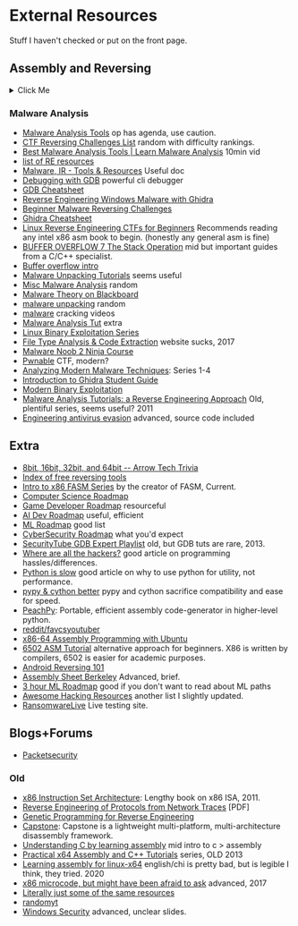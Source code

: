# External Resources
Stuff I haven't checked or put on the front page.

## Assembly and Reversing
<details> <summary>Click Me</summary>
* ['C/C++' aren't the same](https://brycevandegrift.xyz/blog/stop-saying-c-and-c++/#fn:1) 
* [How a cpu works](https://www.youtube.com/watch?v=cNN_tTXABUA) 20min, pros approve, 2013.
* [Reverse Engineering Intro](https://intezer.com/blog/malware-analysis/malware-reverse-engineering-beginners/)
* [Game Hacking Academy](https://gamehacking.academy/about) Current, free
* [Pwnadventure](https://sourcery.pwnadventure.com/) Hacking Game
* [x86 Assembly Crash Course](https://sensepost.com/blogstatic/2014/01/SensePost_crash_course_in_x86_assembly-.pdf) 25 pgs, 2013. TLDR.
* [Reversing Course](https://github.com/0xZ0F/Z0FCourse_ReverseEngineering)
* [Wannabe Malware Analyst](https://blog.malwarebytes.com/security-world/2012/09/so-you-want-to-be-a-malware-analyst/)
* [How to become the best Malware Analyst E-V-E-R](http://www.hexacorn.com/blog/2018/04/14/how-to-become-the-best-malware-analyst-e-v-e-r/)
* [Nightmare: Intro to reverse engineering & ctfs](https://guyinatuxedo.github.io/index.html)
* [How to start RE/malware analysis](https://hshrzd.wordpress.com/how-to-start/)
* [Introduction to Malware Analysis and Reverse Engineering](https://class.malware.re/)
* [x86 Assembly Guide](https://www.cs.virginia.edu/~evans/cs216/guides/x86.html)
* [Modern x64 Assembly](https://www.youtube.com/playlist?list=PLKK11Ligqitg9MOX3-0tFT1Rmh3uJp7kA)
* [Intro to x86 Assembly Language](https://www.youtube.com/playlist?list=PLmxT2pVYo5LB5EzTPZGfFN0c2GDiSXgQe)
* [x86_64 Linux Assembly](https://www.youtube.com/playlist?list=PLetF-YjXm-sCH6FrTz4AQhfH6INDQvQSn) ok, 2016
* [Intro x86](https://www.youtube.com/playlist?list=PL038BE01D3BAEFDB0)
* [A gentle introduction into ARM assembly](https://www.shadowinfosec.io/2018/05/a-gentle-introduction-into-arm-assembly.html)
* [Applied Reverse Engineering Series](https://revers.engineering/applied-reverse-engineering-series/)
* [“Must Have” Free Resources for Malware Analysis](https://securityboulevard.com/2020/06/must-have-free-resources-for-malware-analysis/)
* [Reverse Engineering](https://ctf101.org/reverse-engineering/overview/)
* [Binary Analysis Course](https://maxkersten.nl/binary-analysis-course/) Beginner course
* [Assembly for beginners](https://pacman128.github.io/pcasm/) Vital resource
* [microcorruption](https://microcorruption.com) Nice intro CTF site
* [LiveOverflow: Binary Exploitation / Memory Corruption](https://www.youtube.com/playlist?list=PLhixgUqwRTjxglIswKp9mpkfPNfHkzyeN)
* [Reverse Engineering 101](https://malwareunicorn.org/workshops/re101.html#0)
* [Tutpoint: Assembly Programming Tutorial](https://www.tutorialspoint.com/assembly_programming/index.html)
* [Radare2 Tutorial for Beginners](https://www.megabeets.net/a-journey-into-radare-2-part-1/) effective 'defacto' guide to learn r2.
* [Introduction To Reverse Engineering With Radare2](https://www.youtube.com/watch?v=LAkYW5ixvhg) Good if you use Radare2.
* [Reverse Engineering Resources-Beginners to intermediate Links](https://medium.com/@vignesh4303/reverse-engineering-resources-beginners-to-intermediate-guide-links-f64c207505ed)
* [Intro RE with Ghidra: A Four Session Course](https://wrongbaud.github.io/ghidra-training/)
* [Learn x86_64 Assembly](https://gpfault.net/posts/asm-tut-0.txt.html) 0-2 tuts
* [Open Security Training](http://opensecuritytraining.info/Training.html)
* [Intel x86](http://opensecuritytraining.info/IntroX86.html) 
* [Assembly Perspective](https://blog.stephenmarz.com/2020/05/20/assemblys-perspective/) Decent show of how code works with assembly.
* [Placebo](https://redteamlounge.gitbook.io/rtl/resources/reversing)
* [Arm Tutorial Exercises](https://armasm.com/) & [Videos](https://www.youtube.com/watch?v=qX6NoqkAMGU&list=PL3obxknGN_EF1BQAL93XprpNUBo81PHFt) 
* [Assembly Language Succinctly](https://www.syncfusion.com/ebooks/assemblylanguage)
* [Assembly.Hello](http://cssimplified.com/computer-organisation-and-assembly-language-programming/beginner-write-your-first-assembly-language-program-hello-world-explained)
* [Becoming a full-stack reverse-engineer](https://youtu.be/9vKG8-TnawY)
* [Tool review](https://www.pelock.com/articles/reverse-engineering-tools-review)
* [Go Reverse Engineering ToolKit](https://go-re.tk/)
* [x86 Assembly Crash Course → YouTube](https://www.youtube.com/watch?v=75gBFiFtAb8) The first search on youtube.
* [A Crash Course in x86 Assembly for Reverse Engineers](https://sensepost.com/blogstatic/2014/01/SensePost_crash_course_in_x86_assembly-.pdf)
* [x86-assembly-cheat](https://github.com/cirosantilli/x86-assembly-cheat) </details>

### Malware Analysis
* [Malware Analysis Tools](https://github.com/rshipp/awesome-malware-analysis) op has agenda, use caution.
* [CTF Reversing Challenges List](https://github.com/N4NU/Reversing-Challenges-List) random with difficulty rankings.
* [Best Malware Analysis Tools | Learn Malware Analysis](https://www.youtube.com/watch?v=Wh_DJTaDq6U) 10min vid
* [list of RE resources](https://github.com/wtsxDev/reverse-engineering)
* [Malware, IR - Tools & Resources](https://docs.google.com/spreadsheets/d/13wBzwmfAoEBPUgcYM4CgSoj--xLicPz777IQ6iSUlNk/edit#gid=1407551440) Useful doc
* [Debugging with GDB](https://sourceware.org/gdb/onlinedocs/gdb/) powerful cli debugger
* [GDB Cheatsheet](https://gist.github.com/r1walz/64babc526d4e6f753c0821e46211dd30)
* [Reverse Engineering Windows Malware with Ghidra](https://www.youtube.com/watch?v=NuSdV8t3S4I)
* [Beginner Malware Reversing Challenges](https://www.malwaretech.com/beginner-malware-reversing-challenges)
* [Ghidra Cheatsheet](https://ghidra-sre.org/CheatSheet.html)
* [Linux Reverse Engineering CTFs for Beginners](https://osandamalith.com/2019/02/11/linux-reverse-engineering-ctfs-for-beginners/) Recommends reading any intel x86 asm book to begin. (honestly any general asm is fine)
* [BUFFER OVERFLOW 7 The Stack Operation](https://www.tenouk.com/Bufferoverflowc/Bufferoverflow1.html) mid but important guides from a C/C++ specialist.
* [Buffer overflow intro](https://myexperiments.io/exploit-basic-buffer-overflow.html)
* [Malware Unpacking Tutorials](https://www.youtube.com/playlist?list=PLynb9SXC4yER8NinXJwV4GHUM9-jaIsN_) seems useful
* [Misc Malware Analysis](https://www.youtube.com/playlist?list=PLynb9SXC4yEQFbBGoLy9yGaHM_71RoTG4) random
* [Malware Theory on Blackboard](https://www.youtube.com/playlist?list=PLynb9SXC4yETaQYYBSg696V77Ku8TOM8-)
* [malware unpacking](https://www.youtube.com/playlist?list=PL3CZ2aaB7m83eYTAVV2knNglB8I4y5QmH) random
* [malware](https://www.youtube.com/playlist?list=PL3CZ2aaB7m81OSOJ5Go-2sBbFcVVxX9Xu) cracking videos
* [Malware Analysis Tut](https://www.youtube.com/playlist?list=PLPsJIruML_Zg_iLA2bfoAPCo5d2aEuuV8) extra
* [Linux Binary Exploitation Series](https://www.taintedbits.com/2020/04/28/linux-binary-exploitation-series-with-pwnable-kr/)
* [File Type Analysis & Code Extraction](https://struppigel.blogspot.com/2017/06/training-1-file-type-analysis-and-code.html?view=sidebar) website sucks, 2017
* [Malware Noob 2 Ninja Course](https://www.youtube.com/playlist?list=PLiFO-R_BI-kAqDPqtnOq2n70mtAZ6xg5N)
* [Pwnable](https://pwnable.xyz/) CTF, modern?
* [Analyzing Modern Malware Techniques](https://danusminimus.github.io/2020/01/22/Analyzing-Modern-Malware-Techniques-Part-1.html): Series 1-4
* [Introduction to Ghidra Student Guide](https://static.grumpycoder.net/pixel/docs/GhidraClass/Beginner/Introduction_to_Ghidra_Student_Guide_withNotes.html#Introduction_to_Ghidra_Student_Guide.html)
* [Modern Binary Exploitation](https://web.archive.org/web/20210710080726/http://security.cs.rpi.edu/courses/binexp-spring2015/)
* [Malware Analysis Tutorials: a Reverse Engineering Approach](https://fumalwareanalysis.blogspot.com/p/malware-analysis-tutorials-reverse.html) Old, plentiful series, seems useful? 2011
* [Engineering antivirus evasion](https://blog.scrt.ch/2020/06/19/engineering-antivirus-evasion/) advanced, source code included

## Extra
* [8bit, 16bit, 32bit, and 64bit -- Arrow Tech Trivia](https://www.youtube.com/watch?v=_SkpnG571z8)
* [Index of free reversing tools](https://docs.google.com/document/d/18FBSpnPrduNidGS4SAQreXITHMz6PyYfx2nqlcTKDSM/edit#heading=h.uzujihnza7no)
* [Intro to x86 FASM Series](https://www.youtube.com/watch?v=gvYEQ4F_qp8&list=PLXIsc9dApNXogHjSTIqbhvYBw5WODn7Yb) by the creator of FASM, Current.
* [Computer Science Roadmap](https://roadmap.sh/computer-science)
* [Game Developer Roadmap](https://github.com/utilForever/game-developer-roadmap) resourceful
* [AI Dev Roadmap](https://i.am.ai/roadmap/#introduction) useful, efficient
* [ML Roadmap](https://github.com/chris-chris/ml-engineer-roadmap) good list
* [CyberSecurity Roadmap](https://roadmap.sh/cyber-security) what you'd expect
* [SecurityTube GDB Expert Playlist](https://www.youtube.com/playlist?list=PLiP0FxVgYuUz0kdK7L7YaI5n4qkOuymue) old, but GDB tuts are rare, 2013.
* [Where are all the hackers?](https://morepablo.com/2023/05/where-have-all-the-hackers-gone.html) good article on programming hassles/differences.
* [Python is slow](https://peter-jp-xie.medium.com/how-slow-is-python-compared-to-c-3795071ce82a) good article on why to use python for utility, not performance.
* [pypy & cython better](https://www.pypy.org/) pypy and cython sacrifice compatibility and ease for speed. 
* [PeachPy](https://github.com/Maratyszcza/PeachPy): Portable, efficient assembly code-generator in higher-level python.
* [reddit/favcsyoutuber](https://www.reddit.com/r/hacking/comments/nj68g2/which_is_your_favourite_cybersecurity_youtube/)
* [x86-64 Assembly Programming with Ubuntu](http://www.egr.unlv.edu/~ed/assembly64.pdf)
* [6502 ASM Tutorial](https://skilldrick.github.io/easy6502/index.html) alternative approach for beginners. X86 is written by compilers, 6502 is easier for academic purposes.
* [Android Reversing 101](https://www.evilsocket.net/2017/04/27/Android-Applications-Reversing-101/)
* [Assembly Sheet Berkeley](https://inst.eecs.berkeley.edu/~cs161/sp15/discussions/dis06-assembly.pdf) Advanced, brief.
* [3 hour ML Roadmap](https://youtu.be/pHiMN_gy9mk) good if you don't want to read about ML paths
* [Awesome Hacking Resources](https://github.com/HimoriK/Awesome-Hacking-Resources) another list I slightly updated.
* [RansomwareLive](https://ransomware.live/#/) Live testing site.

## Blogs+Forums
* [Packetsecurity](https://packetstormsecurity.com/)

### Old
* [x86 Instruction Set Architecture](https://www.amazon.com/X86-Instruction-Set-Architecture-Comprehensive/dp/0977087859): Lengthy book on x86 ISA, 2011.
* [Reverse Engineering of Protocols from Network Traces](http://www.di.fc.ul.pt/~nuno/PAPERS/WCRE11.pdf) [PDF]
* [Genetic Programming for Reverse Engineering](https://web.eecs.umich.edu/~weimerw/p/weimer-wcre2013-re-preprint.pdf)
* [Capstone](http://www.capstone-engine.org/): Capstone is a lightweight multi-platform, multi-architecture disassembly framework.
* [Understanding C by learning assembly](https://www.recurse.com/blog/7-understanding-c-by-learning-assembly) mid intro to c > assembly
* [Practical x64 Assembly and C++ Tutorials](https://www.youtube.com/playlist?list=PL0C5C980A28FEE68D) series, OLD 2013
* [Learning assembly for linux-x64](https://github.com/0xAX/asm) english/chi is pretty bad, but is legible I think, they tried. 2020
* [x86 microcode, but might have been afraid to ask](https://media.ccc.de/v/34c3-9058-everything_you_want_to_know_about_x86_microcode_but_might_have_been_afraid_to_ask) advanced, 2017
* [Literally just some of the same resources](https://determined-pink-c50.notion.site/806c7afcbce24dc19e26fcd4b9c84f7b?v=21a0d4cde27942c48924ef5b078acc99)
* [randomyt](https://www.youtube.com/c/BenEater/videos)
* [Windows Security](http://www.cse.tkk.fi/fi/opinnot/T-110.6220/2014_Reverse_Engineering_Malware_AND_Mobile_Platform_Security_AND_Software_Security/luennot-files/T1106220.pdf) advanced, unclear slides.
